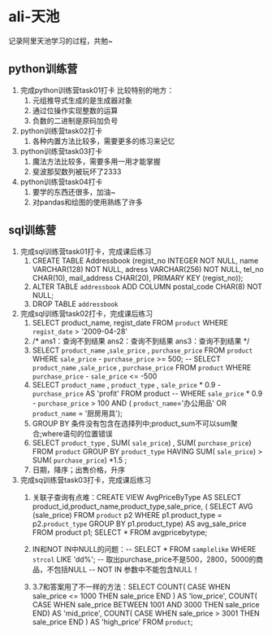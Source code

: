 # ali-天池
记录阿里天池学习的过程，共勉~
## python训练营
1. 完成python训练营task01打卡
   比较特别的地方：
   1. 元组推导式生成的是生成器对象
   2. 通过位操作实现整数的运算
   3. 负数的二进制是原码加负号
2. python训练营task02打卡
   1. 各种内置方法比较多，需要更多的练习来记忆
3. python训练营task03打卡
   1. 魔法方法比较多，需要多用一用才能掌握
   2. 斐波那契数列被玩坏了2333
4. python训练营task04打卡
   1. 要学的东西还很多，加油~
   2. 对pandas和绘图的使用熟练了许多
## sql训练营
1. 完成sql训练营task01打卡，完成课后练习
   1. CREATE TABLE Addressbook
   (regist_no INTEGER NOT NULL,
   name VARCHAR(128) NOT NULL,
   adress VARCHAR(256) NOT NULL,
   tel_no CHAR(10),
   mail_address CHAR(20),
   PRIMARY KEY (regist_no));
   2. ALTER TABLE `addressbook` ADD COLUMN postal_code CHAR(8) NOT NULL;
   3. DROP TABLE `addressbook` 
2. 完成sql训练营task02打卡，完成课后练习
   1. SELECT product_name, regist_date FROM `product` WHERE `regist_date` > '2009-04-28'  
   2. /* 
   ans1：查询不到结果
   ans2：查询不到结果
   ans3：查询不到结果
      */  
   3. SELECT `product_name` ,`sale_price` , `purchase_price` FROM `product` WHERE `sale_price` - `purchase_price` >= 500;
-- SELECT `product_name` ,`sale_price` , `purchase_price` FROM `product` WHERE `purchase_price` - `sale_price` <= -500  
   4. SELECT `product_name` , `product_type` , `sale_price` * 0.9 - `purchase_price` AS 'profit' FROM product
-- 	 WHERE `sale_price` * 0.9 - `purchase_price` > 100 AND ( `product_name`='办公用品' OR `product_name` = '厨房用具');   
   5. GROUP BY 条件没有包含在选择列中;product_sum不可以sum聚合;where语句的位置错误
   6. SELECT `product_type` , SUM( `sale_price`) , SUM( `purchase_price`)  FROM `product` GROUP BY `product_type` HAVING  SUM( `sale_price`) > SUM( `purchase_price`) *1.5  ;  
   7. 日期，降序；出售价格，升序
3. 完成sq训练营task03打卡，完成课后练习
   1. 关联子查询有点难：CREATE VIEW AvgPriceByType AS 
SELECT product_id,product_name,product_type,sale_price,
		( SELECT AVG (sale_price)
        FROM `product` p2
        WHERE p1.product_type = p2.`product_type` 
        GROUP BY p1.product_type) AS avg_sale_price
FROM product p1;
SELECT * FROM avgpricebytype;

   2. IN和NOT IN中NULL的问题：-- SELECT * FROM `samplelike` WHERE `strcol` LIKE 'dd%';
-- 取出purchase_price不是500，2800，5000的商品，不包括NULL
-- NOT IN 参数中不能包含NULL！
   3. 3.7和答案用了不一样的方法：SELECT COUNT( CASE WHEN sale_price <= 1000 THEN sale_price END ) AS 'low_price',
COUNT( CASE WHEN sale_price BETWEEN  1001 AND  3000 THEN sale_price END) AS 'mid_price',
COUNT( CASE WHEN sale_price > 3001 THEN sale_price END ) AS 'high_price'
FROM `product`;
      
